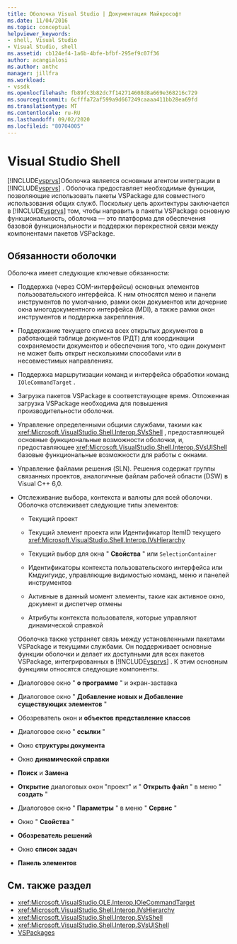 ```yaml
---
title: Оболочка Visual Studio | Документация Майкрософт
ms.date: 11/04/2016
ms.topic: conceptual
helpviewer_keywords:
- shell, Visual Studio
- Visual Studio, shell
ms.assetid: cb124ef4-1a6b-4bfe-bfbf-295ef9c07f36
author: acangialosi
ms.author: anthc
manager: jillfra
ms.workload:
- vssdk
ms.openlocfilehash: fb89fc3b82dc7f142714608d8a669e368216c729
ms.sourcegitcommit: 6cfffa72af599a9d667249caaaa411bb28ea69fd
ms.translationtype: MT
ms.contentlocale: ru-RU
ms.lasthandoff: 09/02/2020
ms.locfileid: "80704005"
---
```

# <a name="visual-studio-shell"></a>Visual Studio Shell
[!INCLUDE[vsprvs](../../code-quality/includes/vsprvs_md.md)]Оболочка является основным агентом интеграции в [!INCLUDE[vsprvs](../../code-quality/includes/vsprvs_md.md)] . Оболочка предоставляет необходимые функции, позволяющие использовать пакеты VSPackage для совместного использования общих служб. Поскольку цель архитектуры заключается в [!INCLUDE[vsprvs](../../code-quality/includes/vsprvs_md.md)] том, чтобы направить в пакеты VSPackage основную функциональность, оболочка — это платформа для обеспечения базовой функциональности и поддержки перекрестной связи между компонентами пакетов VSPackage.

## <a name="shell-responsibilities"></a>Обязанности оболочки
 Оболочка имеет следующие ключевые обязанности:

- Поддержка (через COM-интерфейсы) основных элементов пользовательского интерфейса. К ним относятся меню и панели инструментов по умолчанию, рамки окон документов или дочерние окна многодокументного интерфейса (MDI), а также рамки окон инструментов и поддержка закрепления.

- Поддержание текущего списка всех открытых документов в работающей таблице документов (РДТ) для координации сохраняемости документов и обеспечения того, что один документ не может быть открыт несколькими способами или в несовместимых направлениях.

- Поддержка маршрутизации команд и интерфейса обработки команд `IOleCommandTarget` .

- Загрузка пакетов VSPackage в соответствующее время. Отложенная загрузка VSPackage необходима для повышения производительности оболочки.

- Управление определенными общими службами, такими как <xref:Microsoft.VisualStudio.Shell.Interop.SVsShell> , предоставляющей основные функциональные возможности оболочки, и, предоставляющее <xref:Microsoft.VisualStudio.Shell.Interop.SVsUIShell> базовые функциональные возможности для работы с окнами.

- Управление файлами решения (SLN). Решения содержат группы связанных проектов, аналогичные файлам рабочей области (DSW) в Visual C++ 6,0.

- Отслеживание выбора, контекста и валюты для всей оболочки. Оболочка отслеживает следующие типы элементов:

  - Текущий проект

  - Текущий элемент проекта или Идентификатор ItemID текущего <xref:Microsoft.VisualStudio.Shell.Interop.IVsHierarchy>

  - Текущий выбор для окна " **Свойства** " или `SelectionContainer`

  - Идентификаторы контекста пользовательского интерфейса или Кмдуигуидс, управляющие видимостью команд, меню и панелей инструментов

  - Активные в данный момент элементы, такие как активное окно, документ и диспетчер отмены

  - Атрибуты контекста пользователя, которые управляют динамической справкой

  Оболочка также устраняет связь между установленными пакетами VSPackage и текущими службами. Он поддерживает основные функции оболочки и делает их доступными для всех пакетов VSPackage, интегрированных в [!INCLUDE[vsprvs](../../code-quality/includes/vsprvs_md.md)] . К этим основным функциям относятся следующие компоненты.

- Диалоговое окно " **о программе** " и экран-заставка

- Диалоговое окно " **Добавление новых и Добавление существующих элементов** "

- Обозреватель окон и **объектов** **представление классов**

- Диалоговое окно " **ссылки** "

- Окно **структуры документа**

- Окно **динамической справки**

- **Поиск** и **Замена**

- **Открытие** диалоговых окон "проект" и " **Открыть файл** " в меню " **создать** "

- Диалоговое окно " **Параметры** " в меню " **Сервис** "

- Окно " **Свойства** "

- **Обозреватель решений**

- Окно **список задач**

- **Панель элементов**

## <a name="see-also"></a>См. также раздел
- <xref:Microsoft.VisualStudio.OLE.Interop.IOleCommandTarget>
- <xref:Microsoft.VisualStudio.Shell.Interop.IVsHierarchy>
- <xref:Microsoft.VisualStudio.Shell.Interop.SVsShell>
- <xref:Microsoft.VisualStudio.Shell.Interop.SVsUIShell>
- [VSPackages](../../extensibility/internals/vspackages.md)
